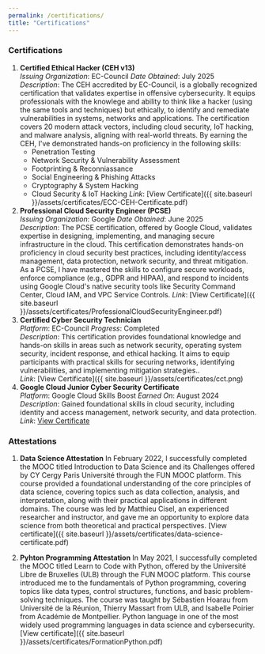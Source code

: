 ```yaml
---
permalink: /certifications/
title: "Certifications"
---
```

### Certifications
1. **Certified Ethical Hacker (CEH v13)**  
   *Issuing Organization*: EC-Council 
   *Date Obtained*: July 2025  
   *Description*: The CEH accredited by EC-Council, is a globally recognized certification that validates expertise in offensive cybersecurity. It equips professionals with the knowlege and ability to think like a hacker (using the same tools and techniques) but ethically, to identify and remediate vulnerabilities in systems, networks and applications. The certification covers 20 modern attack vectors, including cloud security, IoT hacking, and malware analysis, aligning with real-world threats. By earning the CEH, I've demonstrated hands-on proficiency in the following skills:
   - Penetration Testing
   - Network Security & Vulnerability Assessment
   - Footprinting & Reconniassance
   - Social Engineering & Phishing Attacks
   - Cryptography & System Hacking
   - Cloud Security & IoT Hacking
   *Link*: [View Certificate]({{ site.baseurl }}/assets/certificates/ECC-CEH-Certificate.pdf) 
2. **Professional Cloud Security Engineer (PCSE)**  
   *Issuing Organization*: Google 
   *Date Obtained*: June 2025  
   *Description*: The PCSE certification, offered by Google Cloud, validates expertise in designing, implementing, and managing secure infrastructure in the cloud. This certification demonstrates hands-on proficiency in cloud security best practices, including identity/access management, data protection, network security, and threat mitigation. As a PCSE, I have mastered the skills to configure secure workloads, enforce compliance (e.g., GDPR and HIPAA), and respond to incidents using Google Cloud's native security tools like Security Command Center, Cloud IAM, and VPC Service Controls.
   *Link*: [View Certificate]({{ site.baseurl }}/assets/certificates/ProfessionalCloudSecurityEngineer.pdf) 
3. **Certified Cyber Security Technician**  
   *Platform*: EC-Council 
   *Progress*: Completed  
   *Description*: This certification provides foundational knowledge and hands-on skills in areas such as network security, operating system security, incident response, and ethical hacking. It aims to equip participants with practical skills for securing networks, identifying vulnerabilities, and implementing mitigation strategies..  
   *Link*: [View Certificate]({{ site.baseurl }}/assets/certificates/cct.png) 
4. **Google Cloud Junior Cyber Security Certificate**  
   *Platform*:  Google Cloud Skills Boost 
   *Earned On*: August 2024  
   *Description*: Gained foundational skills in cloud security, including identity and access management, network security, and data protection.  
   *Link*: [View Certificate](https://www.credly.com/badges/60f6fd27-1b18-464a-9fa4-c9586dfd437b)

### Attestations
1. **Data Science Attestation** 
In February 2022, I successfully completed the MOOC titled Introduction to Data Science and its Challenges offered by CY Cergy Paris Université through the FUN MOOC platform. This course provided a foundational understanding of the core principles of data science, covering topics such as data collection, analysis, and interpretation, along with their practical applications in different domains.
The course was led by Matthieu Cisel, an experienced researcher and instructor, and gave me an opportunity to explore data science from both theoretical and practical perspectives. [View certificate]({{ site.baseurl }}/assets/certificates/data-science-certificate.pdf)

2. **Pyhton Programming Attestation**
In May 2021, I successfully completed the MOOC titled Learn to Code with Python, offered by the Université Libre de Bruxelles (ULB) through the FUN MOOC platform. This course introduced me to the fundamentals of Python programming, covering topics like data types, control structures, functions, and basic problem-solving techniques.
The course was taught by Sébastien Hoarau from Université de la Réunion, Thierry Massart from ULB, and Isabelle Poirier from Académie de Montpellier. Python language in one of the most widely used programming languages in data science and cybersecurity. [View certificate]({{ site.baseurl }}/assets/certificates/FormationPython.pdf)




